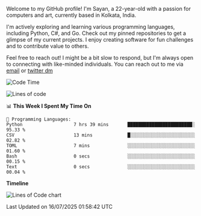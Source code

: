 Welcome to my GitHub profile! I'm Sayan, a 22-year-old with a passion for computers and art, currently based in Kolkata, India.

I'm actively exploring and learning various programming languages, including Python, C#, and Go. Check out my pinned repositories to get a glimpse of my current projects. I enjoy creating software for fun challenges and to contribute value to others.

Feel free to reach out! I might be a bit slow to respond, but I'm always open to connecting with like-minded individuals. You can reach out to me via [email](mailto:me@sayanbiswas.in) or [twitter dm](https://twitter.com/TheDankDel)

<!--START_SECTION:waka-->
![Code Time](http://img.shields.io/badge/Code%20Time-2%2C299%20hrs%2040%20mins-blue)

![Lines of code](https://img.shields.io/badge/From%20Hello%20World%20I%27ve%20Written-12.8%20million%20lines%20of%20code-blue)

📊 **This Week I Spent My Time On** 

```text
💬 Programming Languages: 
Python                   7 hrs 39 mins       ████████████████████████░   95.33 % 
CSV                      13 mins             █░░░░░░░░░░░░░░░░░░░░░░░░   02.82 % 
TOML                     7 mins              ░░░░░░░░░░░░░░░░░░░░░░░░░   01.60 % 
Bash                     0 secs              ░░░░░░░░░░░░░░░░░░░░░░░░░   00.15 % 
Text                     0 secs              ░░░░░░░░░░░░░░░░░░░░░░░░░   00.04 % 
```

**Timeline**

![Lines of Code chart](https://raw.githubusercontent.com/Dank-del/Dank-del/main/assets/bar_graph.png)


 Last Updated on 16/07/2025 01:58:42 UTC
<!--END_SECTION:waka-->

